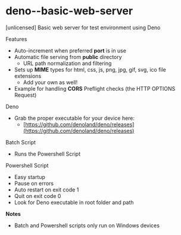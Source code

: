 # deno--basic-web-server

[unlicensed] Basic web server for test environment using Deno

Features

- Auto-increment when preferred **port** is in use
- Automatic file serving from **public** directory
  - URL path normalization and filtering
- Sets up **MIME** types for html, css, js, png, jpg, gif, svg, ico file
  extensions
  - Add your own as well!
- Example for handling **CORS** Preflight checks (the HTTP OPTIONS Request)

Deno

- Grab the proper executable for your device here:
  - [https://github.com/denoland/deno/releases](https://github.com/denoland/deno/releases)

Batch Script

- Runs the Powershell Script

Powershell Script

- Easy startup
- Pause on errors
- Auto restart on exit code 1
- Quit on exit code 0
- Look for Deno executable in root folder and path

**Notes**

- Batch and Powershell scripts only run on Windows devices
